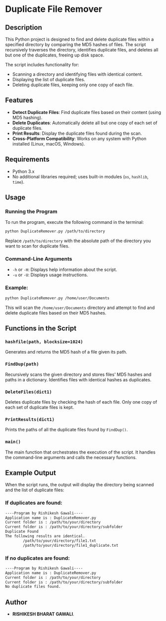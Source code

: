 # Duplicate File Remover

## Description
This Python project is designed to find and delete duplicate files within a specified directory by comparing the MD5 hashes of files. The script recursively traverses the directory, identifies duplicate files, and deletes all but one of the duplicates, freeing up disk space.

The script includes functionality for:
- Scanning a directory and identifying files with identical content.
- Displaying the list of duplicate files.
- Deleting duplicate files, keeping only one copy of each file.

## Features
- **Detect Duplicate Files**: Find duplicate files based on their content (using MD5 hashing).
- **Delete Duplicates**: Automatically delete all but one copy of each set of duplicate files.
- **Print Results**: Display the duplicate files found during the scan.
- **Cross-Platform Compatibility**: Works on any system with Python installed (Linux, macOS, Windows).

## Requirements
- Python 3.x
- No additional libraries required; uses built-in modules (`os`, `hashlib`, `time`).

## Usage

### Running the Program
To run the program, execute the following command in the terminal:

```bash
python DuplicateRemover.py /path/to/directory
```

Replace `/path/to/directory` with the absolute path of the directory you want to scan for duplicate files.

### Command-Line Arguments
- `-h` or `-H`: Displays help information about the script.
- `-u` or `-U`: Displays usage instructions.

### Example:
```bash
python DuplicateRemover.py /home/user/Documents
```

This will scan the `/home/user/Documents` directory and attempt to find and delete duplicate files based on their MD5 hashes.

## Functions in the Script

### `hashfile(path, blocksize=1024)`
Generates and returns the MD5 hash of a file given its path.

### `FindDup(path)`
Recursively scans the given directory and stores files' MD5 hashes and paths in a dictionary. Identifies files with identical hashes as duplicates.

### `DeleteFiles(dict1)`
Deletes duplicate files by checking the hash of each file. Only one copy of each set of duplicate files is kept.

### `PrintResults(dict1)`
Prints the paths of all the duplicate files found by `FindDup()`.

### `main()`
The main function that orchestrates the execution of the script. It handles the command-line arguments and calls the necessary functions.

## Example Output
When the script runs, the output will display the directory being scanned and the list of duplicate files:

### If duplicates are found:
```bash
----Program by Rishikesh Gawali----
Application name is : DuplicateRemover.py
Current folder is : /path/to/your/directory
Current folder is : /path/to/your/directory/subfolder
Duplicate Found
The following results are identical.
		/path/to/your/directory/file1.txt
		/path/to/your/directory/file1_duplicate.txt
```

### If no duplicates are found:
```bash
----Program by Rishikesh Gawali----
Application name is : DuplicateRemover.py
Current folder is : /path/to/your/directory
Current folder is : /path/to/your/directory/subfolder
No duplicate files found.
```

## Author
- **RISHIKESH BHARAT GAWALI**.
